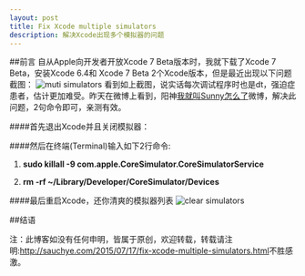```yaml
---
layout: post
title: Fix Xcode multiple simulators
description: 解决Xcode出现多个模拟器的问题
---
```

##前言
自从Apple向开发者开放Xcode 7 Beta版本时，我就下载了Xcode 7 Beta，安装Xcode 6.4和 Xcode 7 Beta 2个Xcode版本，但是最近出现以下问题截图：
![muti simulators](http://sauchye.com/images/xcode_tips/multi_simulators.png)
看到如上截图，说实话每次调试程序时也是dt，强迫症患者，估计更加难受。昨天在微博上看到，阳神<a href="http://weibo.com/p/1005051364395395/home?from=page_100505&mod=TAB#place">我就叫Sunny怎么了</a>微博，解决此问题，2句命令即可，亲测有效。

####首先退出Xcode并且关闭模拟器：

####然后在终端(Terminal)输入如下2行命令:

1. **sudo killall -9 com.apple.CoreSimulator.CoreSimulatorService**

2. **rm -rf ~/Library/Developer/CoreSimulator/Devices**

####最后重启Xcode，还你清爽的模拟器列表
![clear simulators](http://sauchye.com/images/xcode_tips/clear.png)




##结语

注：此博客如没有任何申明，皆属于原创，欢迎转载，转载请注明:<a href="http://sauchye.com/2015/07/17/fix-xcode-multiple-simulators.html">http://sauchye.com/2015/07/17/fix-xcode-multiple-simulators.html</a>不胜感激。



